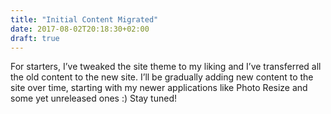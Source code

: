 ```yaml
---
title: "Initial Content Migrated"
date: 2017-08-02T20:18:30+02:00
draft: true
---
```


For starters, I’ve tweaked the site theme to my liking and I’ve transferred all the old content to the new site. I’ll be gradually adding new content to
the site over time, starting with my newer applications like Photo Resize and some yet unreleased ones :) Stay tuned!